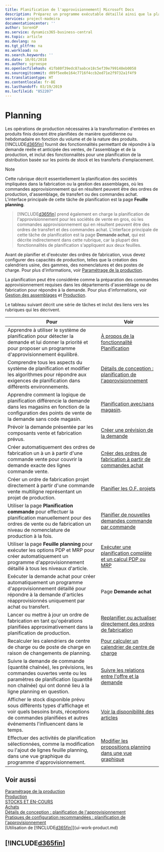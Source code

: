 ```yaml
---
title: Planification de l'approvisionnement| Microsoft Docs
description: Préparez un programme exécutable détaillé ainsi que la planification de production de l'assemblage final pour la demande de vente et de production.
services: project-madeira
documentationcenter: ''
author: SorenGP
ms.service: dynamics365-business-central
ms.topic: article
ms.devlang: na
ms.tgt_pltfrm: na
ms.workload: na
ms.search.keywords: ''
ms.date: 10/01/2018
ms.author: sgroespe
ms.openlocfilehash: 41fb80f39edc87aabce18c5ef39e799148eb0058
ms.sourcegitcommit: d09f5ee0e164c7716f4ccb2ed71e2f9732a1f4f9
ms.translationtype: HT
ms.contentlocale: fr-BE
ms.lasthandoff: 03/19/2019
ms.locfileid: "852207"
---
```

# <a name="planning"></a>Planning
Les opérations de production nécessaires à la transformation d'entrées en produits finis doivent être planifiées de manière quotidienne ou hebdomadaire en fonction du volume et de la nature des produits. [!INCLUDE[d365fin](includes/d365fin_md.md)] fournit des fonctionnalités permettant de répondre à la demande réelle et anticipée des ventes, de l'assemblage et de la production, et inclut des fonctionnalités pour une planification de la distribution basée sur les points de stock et les transferts d'emplacement.

> [!NOTE]
> Cette rubrique décrit essentiellement la planification des sociétés impliquées dans la fabrication ou la gestion des assemblages, où les commandes approvisionnement qui en résultent peuvent être des ordres de production, d'assemblage, de transfert ou des commandes achat. L'interface principale de cette tâche de planification est la page **Feuille planning**.

> [!INCLUDE[d365fin](includes/d365fin_md.md)] prend également en charge la planification de l'approvisionnement pour les sociétés de vente en gros, où les commandes approvisionnement qui en résultent peuvent être des ordres de transfert et des commandes achat. L'interface principale de cette tâche de planification est la page **Demande achat**, qui est décrite indirectement dans cette rubrique, car la plupart des fonctionnalités de planification s'appliquent aux deux feuilles.

Avant de planifier et d'exécuter des ordres de fabrication, vous devez configurer des capacités de production, telles que la création des calendriers usine, des gammes, des nomenclatures et des postes de charge. Pour plus d'informations, voir [Paramétrage de la production](production-configure-production-processes.md).

La planification peut être considérée comme la préparation des commandes approvisionnement requises dans les départements d'assemblage ou de fabrication pour répondre à la demande. Pour plus d'informations, voir [Gestion des assemblages](assembly-assemble-items.md) et [Production](production-manage-manufacturing.md).

Le tableau suivant décrit une série de tâches et inclut des liens vers les rubriques qui les décrivent.   

|**Pour**|**Voir**|  
|------------|-------------|  
|Apprendre à utiliser le système de planification pour détecter la demande et lui donner la priorité et pour proposer un programme d'approvisionnement équilibré.|[À propos de la fonctionnalité Planification](production-about-planning-functionality.md)|
|Comprendre tous les aspects du système de planification et modifier les algorithmes pour répondre aux exigences de planification dans différents environnements.|[Détails de conception : planification de l'approvisionnement](design-details-supply-planning.md)|
|Apprendre comment la logique de planification différencie la demande dans les magasins en fonction de la configuration des points de vente de la demande sans code magasin.|[Planification avec/sans magasin](production-planning-with-without-locations.md).|
|Prévoir la demande présentée par les composants vente et fabrication prévus.|[Créer une prévision de la demande](production-how-to-create-a-forecast.md)|  
|Créer automatiquement des ordres de fabrication un à un à partir d'une commande vente pour couvrir la demande exacte des lignes commande vente.|[Créer des ordres de fabrication à partir de commandes achat](production-how-to-create-production-orders-from-sales-orders.md)|
|Créer un ordre de fabrication projet directement à partir d'une commande vente multiligne représentant un projet de production.|[Planifier les O.F. projets](production-how-to-plan-project-orders.md)|
|Utiliser la page **Planification commande** pour effectuer la planification manuellement pour des ordres de vente ou de fabrication un niveau de nomenclature de production à la fois.|[Planifier de nouvelles demandes commande par commande](production-how-to-plan-for-new-demand.md)|
|Utiliser la page **Feuille planning** pour exécuter les options PDP et MRP pour créer automatiquement un programme d'approvisionnement détaillé à tous les niveaux d'article.|[Exécuter une planification complète et un calcul PDP ou MRP](production-how-to-run-mps-and-mrp.md)|
|Exécuter la demande achat pour créer automatiquement un programme d'approvisionnement détaillé pour répondre à la demande d'articles réapprovisionnés uniquement par achat ou transfert.|Page **Demande achat**|  
|Lancer ou mettre à jour un ordre de fabrication en tant qu'opérations planifiées approximativement dans la planification de production.|[Replanifier ou actualiser directement des ordres de fabrication](production-how-to-replan-refresh-production-orders.md)|
|Recalculer les calendriers de centre de charge ou de poste de charge en raison de changements de planning.|[Pour calculer un calendrier de centre de charge](production-how-to-create-work-center-calendars.md#to-calculate-a-work-center-calendar)|
|Suivre la demande de commande (quantité chaînée), les prévisions, les commandes ouvertes vente ou les paramètres de planification (quantité non chaînée) qui ont donné lieu à la ligne planning en question.|[Suivre les relations entre l'offre et la demande](production-how-track-demand-supply.md)|
|Afficher le stock disponible prévu sous différents types d'affichage et voir quels besoins bruts, réceptions de commandes planifiées et autres événements l'influencent dans le temps.|[Voir la disponibilité des articles](inventory-how-availability-overview.md)|  
|Effectuer des activités de planification sélectionnées, comme la modification ou l'ajout de lignes feuille planning, dans une vue graphique du programme d'approvisionnement.|[Modifier les propositions planning dans une vue graphique](production-how-to-modify-planning-suggestions-in-a-graphical-view.md)|

## <a name="see-also"></a>Voir aussi
[Paramétrage de la production](production-configure-production-processes.md)  
[Production](production-manage-manufacturing.md)    
[STOCKS ET EN-COURS](inventory-manage-inventory.md)  
[Achats](purchasing-manage-purchasing.md)  
[Détails de conception : planification de l'approvisionnement](design-details-supply-planning.md)   
[Pratiques de configuration recommandées : planification de l'approvisionnement](setup-best-practices-supply-planning.md)  
[Utilisation de [!INCLUDE[d365fin](includes/d365fin_md.md)]](ui-work-product.md)

## [!INCLUDE[d365fin](includes/free_trial_md.md)]  
